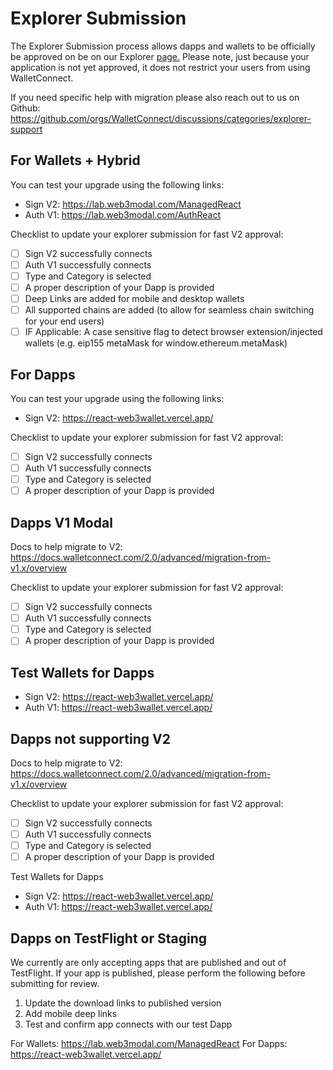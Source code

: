 # Explorer Submission

The Explorer Submission process allows dapps and wallets to be officially be approved on be on our Explorer [page.](https://explorer.walletconnect.com/) Please note, just because your application is not yet approved, it does not restrict your users from using WalletConnect.

If you need specific help with migration please also reach out to us on Github: https://github.com/orgs/WalletConnect/discussions/categories/explorer-support

## For Wallets + Hybrid

You can test your upgrade using the following links:

- Sign V2: https://lab.web3modal.com/ManagedReact
- Auth V1: https://lab.web3modal.com/AuthReact

Checklist to update your explorer submission for fast V2 approval:

- [ ] Sign V2 successfully connects
- [ ] Auth V1 successfully connects
- [ ] Type and Category is selected
- [ ] A proper description of your Dapp is provided
- [ ] Deep Links are added for mobile and desktop wallets
- [ ] All supported chains are added (to allow for seamless chain switching for your end users)
- [ ] IF Applicable: A case sensitive flag to detect browser extension/injected wallets (e.g. eip155 metaMask for window.ethereum.metaMask)

## For Dapps

You can test your upgrade using the following links:

- Sign V2: https://react-web3wallet.vercel.app/

Checklist to update your explorer submission for fast V2 approval:

- [ ] Sign V2 successfully connects
- [ ] Auth V1 successfully connects
- [ ] Type and Category is selected
- [ ] A proper description of your Dapp is provided

## Dapps V1 Modal

Docs to help migrate to V2: https://docs.walletconnect.com/2.0/advanced/migration-from-v1.x/overview

Checklist to update your explorer submission for fast V2 approval:

- [ ] Sign V2 successfully connects
- [ ] Auth V1 successfully connects
- [ ] Type and Category is selected
- [ ] A proper description of your Dapp is provided

## Test Wallets for Dapps

- Sign V2: https://react-web3wallet.vercel.app/
- Auth V1: https://react-web3wallet.vercel.app/

## Dapps not supporting V2

Docs to help migrate to V2: https://docs.walletconnect.com/2.0/advanced/migration-from-v1.x/overview

Checklist to update your explorer submission for fast V2 approval:

- [ ] Sign V2 successfully connects
- [ ] Auth V1 successfully connects
- [ ] Type and Category is selected
- [ ] A proper description of your Dapp is provided

Test Wallets for Dapps

- Sign V2: https://react-web3wallet.vercel.app/
- Auth V1: https://react-web3wallet.vercel.app/

## Dapps on TestFlight or Staging

We currently are only accepting apps that are published and out of TestFlight. If your app is published, please perform the following before submitting for review.

1.  Update the download links to published version
2.  Add mobile deep links
3.  Test and confirm app connects with our test Dapp

For Wallets: https://lab.web3modal.com/ManagedReact
For Dapps: https://react-web3wallet.vercel.app/
